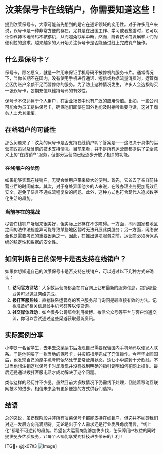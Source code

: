 # 汶莱保号卡在线销户，你需要知道这些！

提到汶莱保号卡，大家可能首先想到的是它在通讯领域的实用性。对于许多用户来说，保号卡是一种非常方便的存在，尤其是在出国工作、学习或者旅游时，它可以让你保持本地号码不被停机，从而避免联系中断。然而，随着技术的发展和人们对便利性的追求，越来越多的人开始关注保号卡是否能通过线上完成销户操作。

## 什么是保号卡？

保号卡，顾名思义，就是一种用来保证手机号码不被停机的服务卡片。通常情况下，当你长期不在国内，没有使用手机进行通话、短信或数据流量消费时，运营商会因为账户余额不足而暂停你的服务。为了防止这种情况发生，许多人会选择购买一张保号卡，定期充值以维持号码的有效性。

保号卡不仅适用于个人用户，在企业场景中也有广泛的应用价值。比如，一些公司可能会为员工提供保号卡，确保他们即使在国外也能及时接听重要电话，这对于商务人士尤其重要。

## 在线销户的可能性

那么问题来了：汶莱的保号卡是否支持在线销户呢？答案是——这取决于具体的运营商政策以及当前的技术支持情况。目前来看，并不是所有运营商都提供了完全意义上的“在线销户”服务，但部分运营商已经逐步开放了相关的功能。

### 在线销户的优势

如果能够实现在线销户，无疑会给用户带来极大的便利。首先，它省去了亲自前往营业厅的时间成本。其次，对于身处异国他乡的人来说，在线办理业务更加高效且安全，避免了语言不通或流程复杂的问题。此外，这种方式也符合现代人追求数字化生活的趋势。

### 当前存在的挑战

尽管在线销户听起来很美好，但实际上还存在不少障碍。一方面，不同国家和地区之间的法律法规差异可能导致某些地区暂时无法开展此类服务；另一方面，网络安全也是需要考虑的重要因素之一。因此，在推出这项服务之前，运营商必须确保系统的稳定性和数据的安全性。

## 如何判断自己的保号卡是否支持在线销户？

如果你想知道自己的汶莱保号卡是否支持在线销户，可以通过以下几种方式来确认：

1. **访问官方网站**：大多数运营商都会在其官网上公布最新的服务信息，包括哪些业务可以通过网络完成。
2. **拨打客服热线**：直接联系运营商的客户服务部门询问是最直接有效的方法。记得准备好相关信息如手机号码等以便查询。
3. **社交媒体互动**：如今很多公司都会利用微博、微信公众号等平台与客户沟通交流，你可以尝试通过这些渠道获取最新资讯。

## 实际案例分享

小李是一名留学生，去年去汶莱读书后发现自己需要保留国内手机号码以便家人联系。于是他购买了一张当地的保号卡，并按照指示完成了充值操作。今年毕业回国后，他发现自己的原手机号码依然处于正常使用状态，这让小李感到十分欣慰。不过当他想注销这张保号卡时却发现并没有找到明确的指引说明如何在网上操作。最后还是通过拨打客服电话才成功解决了这个问题。

类似这样的经历并不少见。虽然目前大多数情况下仍需线下处理，但随着移动互联网技术的进步，相信未来会有更多便捷的方式供我们选择。

## 结语

总的来说，虽然现阶段并非所有汶莱保号卡都能支持在线销户，但这并不妨碍我们对这一发展方向充满期待。无论是出于个人需求还是行业发展角度而言，“线上化”都是不可逆转的趋势。希望各大运营商能够加快步伐，在保障用户权益的同时提供更多优质服务，让每个人都能享受到科技进步带来的红利！

[TG💪+ @jx0703 ![Image](https://github.com/user-attachments/assets/dbca1d08-cadb-493c-b0ec-ad6f7a83f270)]